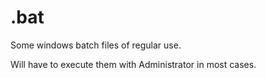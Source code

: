 # .bat
Some windows batch files of regular use.

Will have to execute them with Administrator in most cases.
